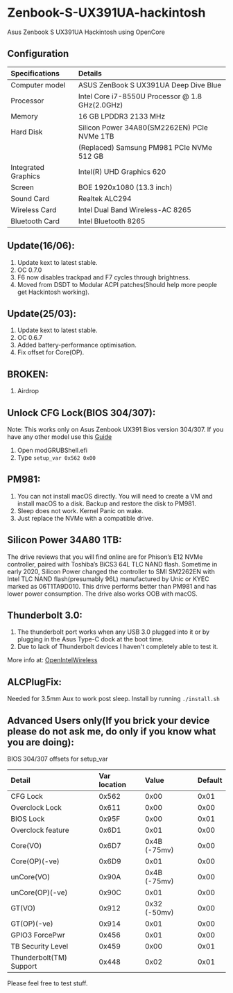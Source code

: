 # Zenbook-S-UX391UA-hackintosh
Asus Zenbook S UX391UA Hackintosh using OpenCore


## Configuration

| Specifications      | Details                                          |
| :--- | :---|
| Computer model      | ASUS ZenBook S UX391UA Deep Dive Blue            |
| Processor           | Intel Core i7-8550U Processor @ 1.8 GHz(2.0GHz)  |
| Memory              | 16 GB LPDDR3 2133 MHz                            |
| Hard Disk           | Silicon Power 34A80(SM2262EN) PCIe NVMe 1TB      |
|                     | (Replaced) Samsung PM981 PCIe NVMe 512 GB        |
| Integrated Graphics | Intel(R) UHD Graphics 620                        |
| Screen              | BOE 1920x1080 (13.3 inch)                        |
| Sound Card          | Realtek ALC294                                   |
| Wireless Card       | Intel Dual Band Wireless-AC 8265                 |
| Bluetooth Card      | Intel Bluetooth 8265                             |


## Update(16/06):
1) Update kext to latest stable.
2) OC 0.7.0
3) F6 now disables trackpad and F7 cycles through brightness.
4) Moved from DSDT to Modular ACPI patches(Should help more people get Hackintosh working).

## Update(25/03):
1) Update kext to latest stable.
2) OC 0.6.7
3) Added battery-performance optimisation.
4) Fix offset for Core(OP).

## BROKEN:
1) Airdrop

## Unlock CFG Lock(BIOS 304/307):
Note: This works only on Asus Zenbook UX391 Bios version 304/307. If you have any other model use this [Guide](https://dortania.github.io/OpenCore-Install-Guide/extras/msr-lock.html)
1) Open modGRUBShell.efi
2) Type `setup_var 0x562 0x00`

## PM981:
1) You can not install macOS directly. You will need to create a VM and install macOS to a disk. Backup and restore the disk to PM981.
2) Sleep does not work. Kernel Panic on wake.
3) Just replace the NVMe with a compatible drive.

## Silicon Power 34A80 1TB:
The drive reviews that you will find online are for Phison’s E12 NVMe controller, paired with Toshiba’s BiCS3 64L TLC NAND flash. Sometime in early 2020, Silicon Power changed the controller to SMI SM2262EN with Intel TLC NAND flash(presumably 96L) manufactured by Unic or KYEC marked as 06T1TA9D010. This drive performs better than PM981 and has lower power consumption. The drive also works OOB with macOS.

## Thunderbolt 3.0:
1) The thunderbolt port works when any USB 3.0 plugged into it or by plugging in the Asus Type-C dock at the boot time.
2) Due to lack of Thunderbolt devices I haven't completely able to test it.


More info at: [OpenIntelWireless](https://github.com/OpenIntelWireless)

## ALCPlugFix:
Needed for 3.5mm Aux to work post sleep. Install by running `./install.sh`

## Advanced Users only(If you brick your device please do not ask me, do only if you know what you are doing):
BIOS 304/307 offsets for setup_var

|Detail	             |Var location|Value|Default|
| :--- | :---|:---|:---|
|CFG Lock	            |0x562|0x00|0x01|
|Overclock Lock	      |0x611|0x00|0x00|
|BIOS Lock	          |0x95F|0x00|0x01|
|Overclock feature	  |0x6D1|0x01|0x00|
|Core(VO)	            |0x6D7|0x4B (-75mv)|0x00|
|Core(OP)(-ve)	      |0x6D9|0x01|0x00|
|unCore(VO)	          |0x90A|0x4B (-75mv)|0x00|
|unCore(OP)(-ve)	    |0x90C|0x01|0x00|
|GT(VO)	              |0x912|0x32 (-50mv)|0x00|
|GT(OP)(-ve)	        |0x914|0x01|0x00|
|GPIO3 ForcePwr	      |0x456|0x01|0x00|
|TB Security Level	  |0x459|0x00|0x01|
|Thunderbolt(TM) Support	  |0x448|0x02|0x01|

Please feel free to test stuff.
